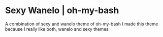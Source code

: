 # Sexy Wanelo | oh-my-bash
A combination of sexy and wanelo theme of oh-my-bash
I made this theme because I really like both, wanelo and sexy themes
